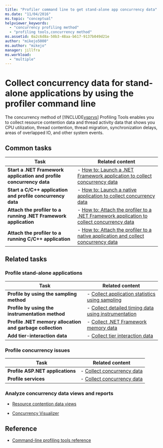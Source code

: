 ```yaml
---
title: "Profiler command line to get stand-alone app concurrency data"
ms.date: "11/04/2016"
ms.topic: "conceptual"
helpviewer_keywords:
  - "concurrency profiling method"
  - "profiling tools,concurrency method"
ms.assetid: 0a2c6d8a-50b3-48aa-b617-9137b049d21e
author: "mikejo5000"
ms.author: "mikejo"
manager: jillfra
ms.workload:
  - "multiple"
---
```

# Collect concurrency data for stand-alone applications by using the profiler command line
The concurrency method of [!INCLUDE[vsprvs](../code-quality/includes/vsprvs_md.md)] Profiling Tools enables you to collect resource contention data and thread activity data that shows you CPU utilization, thread contention, thread migration, synchronization delays, areas of overlapped IO, and other system events.

## Common tasks

|Task|Related content|
|----------|---------------------|
|**Start a .NET Framework application and profile concurrency data**|-   [How to: Launch a .NET Framework application to collect concurrency data](../profiling/how-to-launch-a-stand-alone-dotnet-framework-app-to-collect-concurrency-data.md)|
|**Start a C/C++ application and profile concurrency data**|-   [How to: Launch a native application to collect concurrency data](../profiling/how-to-launch-a-stand-alone-native-application-to-collect-concurrency-data.md)|
|**Attach the profiler to a running .NET Framework application**|-   [How to: Attach the profiler to a .NET Framework application to collect concurrency data](../profiling/how-to-attach-the-profiler-to-a-dotnet-app-and-collect-concurrency-data.md)|
|**Attach the profiler to a running C/C++ application**|-   [How to: Attach the profiler to a native application and collect concurrency data](../profiling/how-to-attach-the-profiler-to-a-native-app-and-collect-concurrency-data.md)|

## Related tasks

### Profile stand-alone applications

|Task|Related content|
|----------|---------------------|
|**Profile by using the sampling method**|-   [Collect application statistics using sampling](../profiling/collecting-application-statistics-for-stand-alone-applications.md)|
|**Profile by using the instrumentation method**|-   [Collect detailed timing data using instrumentation](../profiling/collecting-detailed-timing-data-for-a-stand-alone-application.md)|
|**Profile .NET memory allocation and garbage collection**|-   [Collect .NET Framework memory data](../profiling/collecting-dotnet-framework-memory-data-for-stand-alone-applications.md)|
|**Add tier-interaction data**|-   [Collect tier interaction data](../profiling/adding-tier-interaction-data-from-the-command-line.md)|

### Profile concurrency issues

|Task|Related content|
|----------|---------------------|
|**Profile ASP.NET applications**|-   [Collect concurrency data](../profiling/collecting-concurrency-data-for-an-aspnet-web-application.md)|
|**Profile services**|-   [Collect concurrency data](../profiling/collecting-concurrency-data-for-a-service-by-using-the-profiler-command-line.md)|

### Analyze concurrency data views and reports
- [Resource contention data views](../profiling/resource-contention-data-views.md)

- [Concurrency Visualizer](../profiling/concurrency-visualizer.md)

## Reference
- [Command-line profiling tools reference](../profiling/command-line-profiling-tools-reference.md)